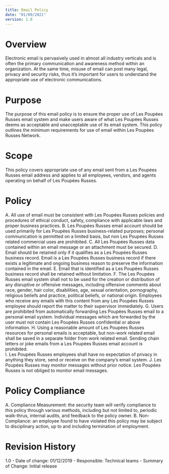 ```yaml
---
title: Email Policy
date: "01/09/2021"
version: 1.0
---
```

# Overview
Electronic email is pervasively used in almost all industry verticals and is often the primary communication and awareness method within an organization. At the same time, misuse of email can post many legal, privacy and security risks, thus it’s important for users to understand the appropriate use of electronic communications.

# Purpose
The purpose of this email policy is to ensure the proper use of Les Poupées Russes email system and make users aware of what Les Poupées Russes deems as acceptable and unacceptable use of its email system. This policy outlines the minimum requirements for use of email within Les Poupées Russes Network.

# Scope
This policy covers appropriate use of any email sent from a Les Poupées Russes email address and applies to all employees, vendors, and agents operating on behalf of Les Poupées Russes.

# Policy
A. All use of email must be consistent with Les Poupées Russes policies and procedures of ethical conduct, safety, compliance with applicable laws and proper business practices.
B. Les Poupées Russes email account should be used primarily for Les Poupées Russes business-related purposes; personal communication is permitted on a limited basis, but non Les Poupées Russes  related commercial uses are prohibited.
C. All Les Poupées Russes data contained within an email message or an attachment must be secured.
D. Email should be retained only if it qualifies as a Les Poupées Russes business record. Email is a Les Poupées Russes business record if there exists a legitimate and ongoing business reason to preserve the information contained in the email.
E. Email that is identified as a Les Poupées Russes business record shall be retained without limitation.
F. The Les Poupées Russes email system shall not to be used for the creation or distribution of any disruptive or offensive messages, including offensive comments about race, gender, hair color, disabilities, age, sexual orientation, pornography, religious beliefs and practice, political beliefs, or national origin. Employees who receive any emails with this content from any Les Poupées Russes employee should report the matter to their supervisor immediately.
G. Users are prohibited from automatically forwarding Les Poupées Russes email to a personal email system.  Individual messages which are forwarded by the user must not contain Les Poupées Russes confidential or above information.
H. Using a reasonable amount of Les Poupées Russes resources for personal emails is acceptable, but non-work related email shall be saved in a separate folder from work related email.  Sending chain letters or joke emails from a Les Poupées Russes email account is prohibited.  
I. Les Poupées Russes employees shall have no expectation of privacy in anything they store, send or receive on the company’s email system.
J. Les Poupées Russes may monitor messages without prior notice. Les Poupées Russes is not obliged to monitor email messages.

# Policy Compliance
A. Compliance Measurement: the security team will verify compliance to this policy through various methods, including but not limited to, periodic walk-thrus, internal audits, and feedback to the policy owner.
B. Non-Compliance: an employee found to have violated this policy may be subject to disciplinary action, up to and including termination of employment.

# Revision History
1.0 - Date of change: 01/12/2019 - Responsible: Technical teams - Summary of Change: Initial release

